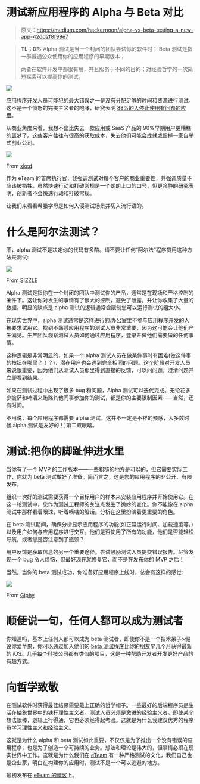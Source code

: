 # 测试新应用程序的 Alpha 与 Beta 对比

> 原文：<https://medium.com/hackernoon/alpha-vs-beta-testing-a-new-app-42dd2f8f99e7>

> **TL；DR:** Alpha 测试是当一个封闭的团队尝试你的软件时；
> Beta 测试是指一群普通公众使用你的应用程序的早期版本；
> 
> 两者在软件开发中都很有用，并且服务于不同的目的；对经验哲学的一次简短探索可以提高你的测试。

![](img/d74da8c0532d23316ff3e844c0c43f6d.png)

应用程序开发人员可能犯的最大错误之一是没有分配足够的时间和资源进行测试。这不是一个愤怒的完美主义者的咆哮，研究表明 [88%的人停止使用有问题的应用](https://www.applause.com/blog/app-abandonment-bug-testing/)。

从商业角度来看，我想不出比失去一款应用或 SaaS 产品的 90%早期用户更糟糕的噩梦了。这些客户往往有很高的获取成本，失去他们可能会成就或毁掉一家自举式创业公司。

![](img/04275db839f3dc3955d4f2a26698d987.png)

From [xkcd](https://xkcd.com/1428/)

作为 eTeam 的首席执行官，我强调测试对每个客户的商业重要性，并强调质量不应该被牺牲。虽然快速行动和打破常规是一个朗朗上口的口号，但更冷静的研究表明，创新者不会快速行动和打破常规。

让我们来看看希腊字母是如何入侵测试场景并切入流行语的。

# 什么是阿尔法测试？

不，alpha 测试不是决定你的代码有多酷。请不要让任何“阿尔法”程序员用这种方法来测试:

![](img/9e58e10713358123d89b8ffd044114d7.png)

From [SIZZLE](http://onsizzle.com/i/idont-always-test-my-code-but-when-i-doi-do-20190297)

Alpha 测试是指你在一个封闭的团队中测试你的产品，通常是在现场和严格控制的条件下。这让你对发生的事情有了很大的控制，避免了泄露，并让你收集了大量的数据。明显的缺点是 alpha 测试的逻辑通常会限制您可以运行测试的组大小。

在现实世界中，alpha 测试通常是这样进行的:办公室里不参与应用程序开发的人被要求试用它。找到不熟悉应用程序的测试人员非常重要，因为这可能会让他们产生偏见。生产团队观察测试人员如何通过应用程序，登录并做他们需要做的任何事情。

这种逻辑是非常明显的，如果一个 alpha 测试人员在做某件事时有困难(做这件事的按钮在哪里？！？)，潜在用户也会遇到完全相同的问题。这个阶段对开发人员来说很重要，因为他们从测试人员那里得到直接的反馈，可以问问题，澄清问题并立即看到结果。

如果在测试过程中出现了很多 bug 和问题，Alpha 测试可以迭代完成。无论花多少披萨和啤酒来贿赂其他同事参加你的测试，都是你的主要限制因素——当然，还有时间。

不用说，每个应用程序都需要 alpha 测试。这并不一定是不祥的预感，大多数时候 alpha 测试是友好的！)第二双眼睛。

# 测试:把你的脚趾伸进水里

当你有了一个 MVP 的工作版本——一些粗糙的地方是可以的，但它需要实际工作，你就为 beta 测试做好了准备。简而言之，这是您的应用程序的非公开、有限发布。

组织一次好的测试需要获得一个目标用户的样本来安装应用程序并开始使用它。在这一轮测试中，您作为测试工程师的关注点发生了微妙的变化。你不能像在 alpha 测试中那样看着眼球，听着嘀咕的脏话。分析在这里扮演着更重要的角色。

在 beta 测试期间，确保分析显示应用程序的功能(如正常运行时间、加载速度等。)以及用户如何与应用程序进行交互。他们是否使用了所有的功能，他们是否能轻松导航，或者您是否注意到了瓶颈？

用户反馈是获取信息的另一个重要途径。尝试鼓励测试人员提交错误报告。尽管发现一个 bug 令人烦恼，但最好现在就修复它，而不是在发布你的 MVP 之后！

当然，当你的 beta 测试成功，你准备好应用程序上线时，总会有这样的感觉:

![](img/be1f2ce0a077d365c4773de64fdc3e37.png)

From [Giphy](https://giphy.com/gifs/vspink-yes-score-woot-ZUOlQXqO0qbAI)

# 顺便说一句，任何人都可以成为测试者

你知道吗，基本上任何人都可以成为 beta 测试者，即使你不是一个技术呆子>假设你爱苹果，你可以通过加入他们的 [beta 测试程序](https://beta.apple.com/sp/betaprogram/welcome)比你的朋友早几个月获得最新的 iOS。几乎每个科技公司都有类似的项目，这是一种帮助开发者开发更好产品的有趣方式。

# 向哲学致敬

在测试软件时获得最佳结果需要戴上正确的哲学帽子。一些最好的后端程序员是生活在抽象世界中的铁杆理性主义者。测试人员必须是激进的经验主义者。即使某个想法很棒，逻辑上行得通，它也必须经得起考验。这就是为什么我建议优秀的程序员[学习理性主义和经验主义](https://hackernoon.com/is-computer-engineering-really-going-to-be-automated-e6111412432e)。

这就是为什么 alpha 和 beta 测试如此重要，不仅仅是为了推出一个没有错误的应用程序，也是为了创造一个可持续的业务。想法和理论是伟大的，但事情必须在现实世界中工作。这就是为什么我们在 [eTeam](https://eteam.io/hireus) 有一种严格测试的文化，我们自己也是企业家，明白在构建你的应用时，测试不是一个可以逃避的地方。

最初发布在 [eTeam 的博客](https://eteam.io/blog/alpha-vs-beta-testing-a-new-app/)上。
